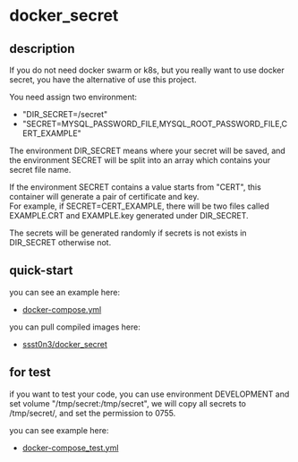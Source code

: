 # docker_secret

## description
If you do not need docker swarm or k8s, but you really want to use docker secret, you have the alternative of use this project. 

You need assign two environment:
- "DIR_SECRET=/secret"
- "SECRET=MYSQL_PASSWORD_FILE,MYSQL_ROOT_PASSWORD_FILE,CERT_EXAMPLE"

The environment DIR_SECRET means where your secret will be saved, 
and the environment SECRET will be split into an array which contains your secret file name. 

If the environment SECRET contains a value starts from "CERT", this container will generate a pair of certificate and key.  
For example, if SECRET=CERT_EXAMPLE, there will be two files called EXAMPLE.CRT and EXAMPLE.key generated under DIR_SECRET.

The secrets will be generated randomly if secrets is not exists in DIR_SECRET otherwise not.

## quick-start
you can see an example here:
* [docker-compose.yml](https://github.com/ssst0n3/docker_secret/blob/master/docker-compose.yml)

you can pull compiled images here: 
* [ssst0n3/docker_secret](https://hub.docker.com/repository/docker/ssst0n3/docker_secret/general)

## for test
if you want to test your code, you can use environment DEVELOPMENT and set volume "/tmp/secret:/tmp/secret", 
we will copy all secrets to /tmp/secret/, and set the permission to 0755.

you can see example here: 
* [docker-compose_test.yml](https://github.com/ssst0n3/docker_secret/blob/master/example/docker-compose_test.yml)
